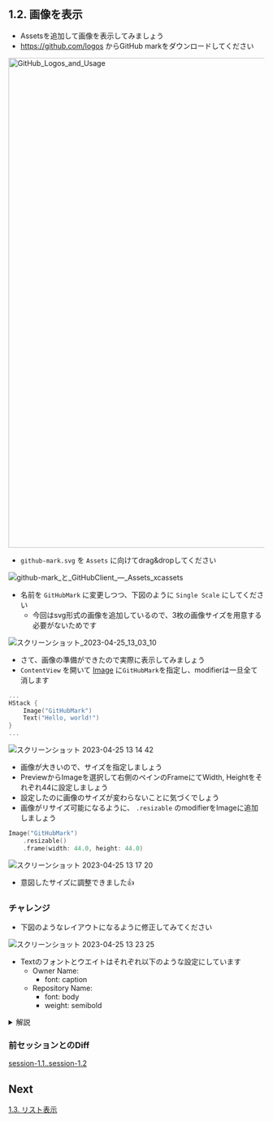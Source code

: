 ## 1.2. 画像を表示
- Assetsを追加して画像を表示してみましょう
- https://github.com/logos からGitHub markをダウンロードしてください

<img width="964" alt="GitHub_Logos_and_Usage" src="https://user-images.githubusercontent.com/17004375/234170917-342ee0fb-bfe6-48ab-bc26-90432dea3dab.png">

- `github-mark.svg` を `Assets` に向けてdrag&dropしてください

![github-mark_と_GitHubClient_—_Assets_xcassets](https://user-images.githubusercontent.com/17004375/234171283-26d86057-6caf-40b2-a4cc-b64e18e3d4aa.png)

- 名前を `GitHubMark` に変更しつつ、下図のように `Single Scale` にしてください
    - 今回はsvg形式の画像を追加しているので、3枚の画像サイズを用意する必要がないためです

![スクリーンショット_2023-04-25_13_03_10](https://user-images.githubusercontent.com/17004375/234171708-1b7898b7-0b8b-4a90-9083-4dfb5218f0ce.png)

- さて、画像の準備ができたので実際に表示してみましょう
- `ContentView` を開いて [Image](https://developer.apple.com/documentation/swiftui/image) に`GitHubMark`を指定し、modifierは一旦全て消します

```swift
...
HStack {
    Image("GitHubMark")
    Text("Hello, world!")
}
...
```

![スクリーンショット 2023-04-25 13 14 42](https://user-images.githubusercontent.com/17004375/234172933-2bad056a-0b4c-45c7-8fe0-81b7d9ade1c2.png)

- 画像が大きいので、サイズを指定しましょう
- PreviewからImageを選択して右側のペインのFrameにてWidth, Heightをそれぞれ44に設定しましょう
- 設定したのに画像のサイズが変わらないことに気づくでしょう
- 画像がリサイズ可能になるように、 `.resizable` のmodifierをImageに追加しましょう

```swift
Image("GitHubMark")
    .resizable()
    .frame(width: 44.0, height: 44.0)
```

![スクリーンショット 2023-04-25 13 17 20](https://user-images.githubusercontent.com/17004375/234173284-f39e0018-2503-4651-9716-477dd0165c01.png)

- 意図したサイズに調整できました👍

### チャレンジ
- 下図のようなレイアウトになるように修正してみてください

![スクリーンショット 2023-04-25 13 23 25](https://user-images.githubusercontent.com/17004375/234174095-de50bdff-3157-4f3a-9f8a-b843a9118891.png)

- Textのフォントとウエイトはそれぞれ以下のような設定にしています
  - Owner Name:
    - font: caption
  - Repository Name:
    - font: body
    - weight: semibold

<details>
    <summary>解説</summary>
画像とテキストを横に並べる必要があるので、以下のようにHStackを使う必要があります

```swift
HStack {
    Image("GitHubMark")
        .resizable()
        .frame(
            width: 44.0,
            height: 44.0
        )
    VStack(alignment: .leading) {
        Text("Owner Name")
            .font(.caption)
        Text("Repository Name")
            .font(.body)
            .fontWeight(.semibold)
    }
} 
```
</details>

### 前セッションとのDiff
[session-1.1..session-1.2](https://github.com/mixigroup/ios-swiftui-training/compare/session-1.1..session-1.2)

## Next
[1.3. リスト表示](https://github.com/mixigroup/ios-swiftui-training/tree/session-1.3)
